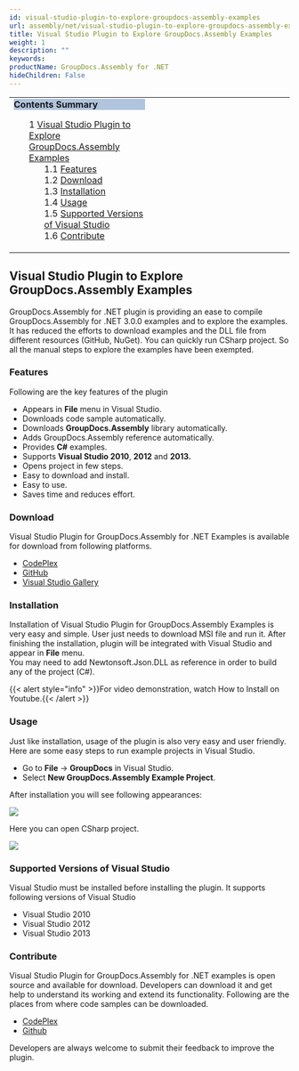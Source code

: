 ```yaml
---
id: visual-studio-plugin-to-explore-groupdocs-assembly-examples
url: assembly/net/visual-studio-plugin-to-explore-groupdocs-assembly-examples
title: Visual Studio Plugin to Explore GroupDocs.Assembly Examples
weight: 1
description: ""
keywords: 
productName: GroupDocs.Assembly for .NET
hideChildren: False
---
```

<table class="sectionMacro" border="0" cellpadding="5" cellspacing="0" width="100%"><tbody><tr><td valign="top" width="50%"><div class="panel" style="border-top-width: 1px; border-right-width: 1px; border-bottom-width: 1px; border-left-width: 1px;"><div class="panelHeader" style="border-bottom-width: 1px; background-color: rgb(176, 196, 222);"><b>Contents Summary</b></div><div class="panelContent"><style type="text/css">div.rbtoc1593026667297 { padding-top: 0px; padding-right: 0px; padding-bottom: 0px; padding-left: 0px; }div.rbtoc1593026667297 ul { list-style-type: none; list-style-image: none; margin-left: 0px; }div.rbtoc1593026667297 li { margin-left: 0px; padding-left: 0px; }</style><div class="toc rbtoc1593026667297"><ul class="toc-indentation"><li><span class="TOCOutline">1</span> <a href="#VisualStudioPlugintoExploreGroupDocs.AssemblyExamples-VisualStudioPlugintoExploreGroupDocs.AssemblyExamples">Visual Studio Plugin to Explore GroupDocs.Assembly Examples</a><ul class="toc-indentation"><li><span class="TOCOutline">1.1</span> <a href="#VisualStudioPlugintoExploreGroupDocs.AssemblyExamples-Features">Features</a></li><li><span class="TOCOutline">1.2</span> <a href="#VisualStudioPlugintoExploreGroupDocs.AssemblyExamples-Download">Download</a></li><li><span class="TOCOutline">1.3</span> <a href="#VisualStudioPlugintoExploreGroupDocs.AssemblyExamples-Installation">Installation</a></li><li><span class="TOCOutline">1.4</span> <a href="#VisualStudioPlugintoExploreGroupDocs.AssemblyExamples-Usage">Usage</a></li><li><span class="TOCOutline">1.5</span> <a href="#VisualStudioPlugintoExploreGroupDocs.AssemblyExamples-SupportedVersionsofVisualStudio">Supported Versions of Visual Studio</a></li><li><span class="TOCOutline">1.6</span> <a href="#VisualStudioPlugintoExploreGroupDocs.AssemblyExamples-Contribute">Contribute</a></li></ul></li></ul></div></div></div></td><td valign="top" width="15%">&nbsp;</td><td valign="top" width="35%">&nbsp;</td></tr></tbody></table>

## Visual Studio Plugin to Explore GroupDocs.Assembly Examples

GroupDocs.Assembly for .NET plugin is providing an ease to compile GroupDocs.Assembly for .NET 3.0.0 examples and to explore the examples. It has reduced the efforts to download examples and the DLL file from different resources (GitHub, NuGet). You can quickly run CSharp project. So all the manual steps to explore the examples have been exempted.

### Features

Following are the key features of the plugin

*   Appears in **File** menu in Visual Studio.
*   Downloads code sample automatically.
*   Downloads **GroupDocs.Assembly** library automatically.
*   Adds GroupDocs.Assembly reference automatically.
*   Provides **C#** examples.
*   Supports **Visual Studio 2010**, **2012** and **2013.**
*   Opens project in few steps.
*   Easy to download and install.
*   Easy to use.
*   Saves time and reduces effort.

### Download

Visual Studio Plugin for GroupDocs.Assembly for .NET Examples is available for download from following platforms.

*   [CodePlex](https://groupdocsassemblyvs.codeplex.com/)
*   [GitHub](https://github.com/atirtahirgroupdocs/GroupDocs_Assembly_NET/releases/tag/vs1.0)
*   [Visual Studio Gallery](https://visualstudiogallery.msdn.microsoft.com/6b56e8a7-c57d-4d4c-b490-4cdaa18a29b2)

### Installation

Installation of Visual Studio Plugin for GroupDocs.Assembly Examples is very easy and simple. User just needs to download MSI file and run it. After finishing the installation, plugin will be integrated with Visual Studio and appear in **File** menu.  
You may need to add Newtonsoft.Json.DLL as reference in order to build any of the project (C#).

{{< alert style="info" >}}For video demonstration, watch How to Install on Youtube.{{< /alert >}}

### Usage

Just like installation, usage of the plugin is also very easy and user friendly. Here are some easy steps to run example projects in Visual Studio.

*   Go to **File** -> **GroupDocs** in Visual Studio.
*   Select **New GroupDocs.Assembly Example Project**.

After installation you will see following appearances:

![](assembly/net/images/visual-studio-plugin-to-explore-groupdocs-assembly-examples.jpg)

Here you can open CSharp project.

![](https://raw.githubusercontent.com/groupdocsassembly/GroupDocs_Assembly_NET/master/Examples/Data/Screenshots/12767883_946490572054489_1673855215_o.jpg)

### Supported Versions of Visual Studio

Visual Studio must be installed before installing the plugin. It supports following versions of Visual Studio

*   Visual Studio 2010
*   Visual Studio 2012
*   Visual Studio 2013

### Contribute

Visual Studio Plugin for GroupDocs.Assembly for .NET examples is open source and available for download. Developers can download it and get help to understand its working and extend its functionality. Following are the places from where code samples can be downloaded.

*   [CodePlex](https://groupdocsassemblyvs.codeplex.com/SourceControl/latest)
*   [Github](https://github.com/groupdocsassembly/GroupDocs_Assembly_NET/tree/master/Plugins/GroupDocs.Assembly%20VS%20Plugin)

Developers are always welcome to submit their feedback to improve the plugin.
